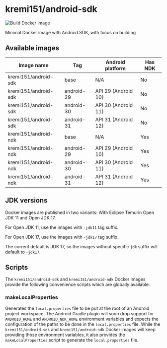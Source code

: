 # kremi151/android-sdk

![Build Docker image](https://github.com/kremi151/docker-android-sdk/workflows/Build%20Docker%20image/badge.svg)

Minimal Docker image with Android SDK, with focus on building

## Available images

|Image name|Tag|Android platform|Has NDK|
|----------|---|----------------|-------|
|kremi151/android-sdk|base|N/A|No|
|kremi151/android-sdk|android-29|API 29 (Android 10)|No|
|kremi151/android-sdk|android-30|API 30 (Android 11)|No|
|kremi151/android-sdk|android-31|API 31 (Android 12)|No|
|kremi151/android-ndk|base|N/A|Yes|
|kremi151/android-ndk|android-29|API 29 (Android 10)|Yes|
|kremi151/android-ndk|android-30|API 30 (Android 11)|Yes|
|kremi151/android-ndk|android-31|API 31 (Android 12)|Yes|

## JDK versions

Docker images are published in two variants: With Eclipse Temurin Open JDK 11 and Open JDK 17.

For Open JDK 11, use the images with `-jdk11` tag suffix.

For Open JDK 17, use the images with `-jdk17` tag suffix.

The current default is JDK 17, so the images without specific `jdk` suffix will default to `-jdk17`.

## Scripts

The `kremi151/android-sdk` and `kremi151/android-ndk` Docker images provide the following convenience scripts which are globally available:

### makeLocalProperties

Generates the `local.properties` file to be put at the root of an Android project workspace.
The Android Gradle plugin will soon drop support for `ANDROID_HOME` and `ANDROID_NDK_HOME` environment variables and expects the configuration of the paths to be done in the `local.properties` file.
While the `kremi151/android-sdk` and `kremi151/android-ndk` Docker images will keep providing those environment variables, it also provides the `makeLocalProperties` script to generate the `local.properties` file.
